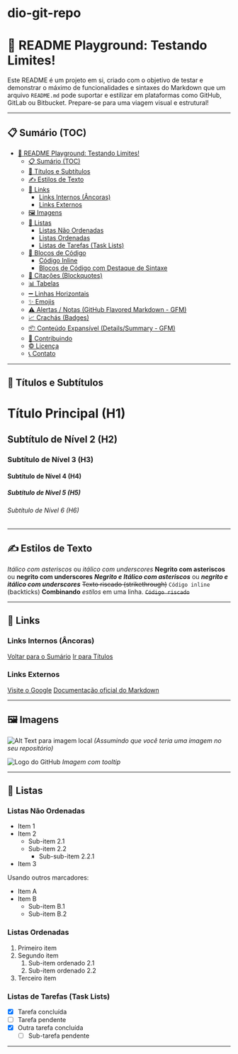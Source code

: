 # dio-git-repo

# 🚀 README Playground: Testando Limites!

Este README é um projeto em si, criado com o objetivo de testar e demonstrar o máximo de funcionalidades e sintaxes do Markdown que um arquivo `README.md` pode suportar e estilizar em plataformas como GitHub, GitLab ou Bitbucket. Prepare-se para uma viagem visual e estrutural!

---

## 📋 Sumário (TOC)

- [🚀 README Playground: Testando Limites!](#-readme-playground-testando-limites)
  - [📋 Sumário (TOC)](#-sumário-toc)
  - [🌟 Títulos e Subtítulos](#-títulos-e-subtítulos)
  - [✍️ Estilos de Texto](#️-estilos-de-texto)
  - [🔗 Links](#-links)
    - [Links Internos (Âncoras)](#links-internos-âncoras)
    - [Links Externos](#links-externos)
  - [🖼️ Imagens](#️-imagens)
  - [📜 Listas](#-listas)
    - [Listas Não Ordenadas](#listas-não-ordenadas)
    - [Listas Ordenadas](#listas-ordenadas)
    - [Listas de Tarefas (Task Lists)](#listas-de-tarefas-task-lists)
  - [🧱 Blocos de Código](#-blocos-de-código)
    - [Código Inline](#código-inline)
    - [Blocos de Código com Destaque de Sintaxe](#blocos-de-código-com-destaque-de-sintaxe)
  - [💬 Citações (Blockquotes)](#-citações-blockquotes)
  - [📊 Tabelas](#-tabelas)
  - [➖ Linhas Horizontais](#-linhas-horizontais)
  - [✨ Emojis](#-emojis)
  - [⚠️ Alertas / Notas (GitHub Flavored Markdown - GFM)](#️-alertas--notas-github-flavored-markdown---gfm)
  - [📈 Crachás (Badges)](#-crachás-badges)
  - [📦 Conteúdo Expansível (Details/Summary - GFM)](#-conteúdo-expansível-detailssummary---gfm)
  - [👤 Contribuindo](#-contribuindo)
  - [© Licença](#-licença)
  - [📞 Contato](#-contato)

---

## 🌟 Títulos e Subtítulos

# Título Principal (H1)
## Subtítulo de Nível 2 (H2)
### Subtítulo de Nível 3 (H3)
#### Subtítulo de Nível 4 (H4)
##### Subtítulo de Nível 5 (H5)
###### Subtítulo de Nível 6 (H6)

---

## ✍️ Estilos de Texto

*Itálico com asteriscos* ou _itálico com underscores_
**Negrito com asteriscos** ou __negrito com underscores__
***Negrito e Itálico com asteriscos*** ou ___negrito e itálico com underscores___
~~Texto riscado (strikethrough)~~
`Código inline` (backticks)
**Combinando** *estilos* em uma linha.
~~`Código riscado`~~

---

## 🔗 Links

### Links Internos (Âncoras)

[Voltar para o Sumário](#-sumário-toc)
[Ir para Títulos](#-títulos-e-subtítulos)

### Links Externos

[Visite o Google](https://www.google.com)
[Documentação oficial do Markdown](https://daringfireball.net/projects/markdown/syntax)

---

## 🖼️ Imagens

![Alt Text para imagem local](https://via.placeholder.com/150/0000FF/FFFFFF?text=Imagem+Local)
*(Assumindo que você teria uma imagem no seu repositório)*

![Logo do GitHub](https://github.githubassets.com/images/modules/logos_page/GitHub-Mark.png "Este é o tooltip")
*Imagem com tooltip*

---

## 📜 Listas

### Listas Não Ordenadas

* Item 1
* Item 2
  * Sub-item 2.1
  * Sub-item 2.2
    * Sub-sub-item 2.2.1
* Item 3

Usando outros marcadores:
- Item A
- Item B
  + Sub-item B.1
  + Sub-item B.2

### Listas Ordenadas

1. Primeiro item
2. Segundo item
   1. Sub-item ordenado 2.1
   2. Sub-item ordenado 2.2
3. Terceiro item

### Listas de Tarefas (Task Lists)

- [x] Tarefa concluída
- [ ] Tarefa pendente
- [x] Outra tarefa concluída
  - [ ] Sub-tarefa pendente

---
